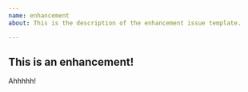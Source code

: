 ```yaml
---
name: enhancement
about: This is the description of the enhancement issue template.

---
```


## This is an enhancement!

Ahhhhh!
